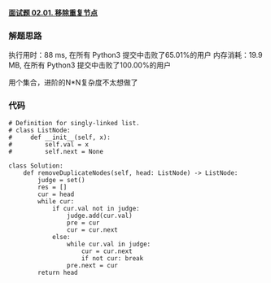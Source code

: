 **[面试题 02.01. 移除重复节点](https://leetcode-cn.com/problems/remove-duplicate-node-lcci/)**


### 解题思路
执行用时：88 ms, 在所有 Python3 提交中击败了65.01%的用户
内存消耗：19.9 MB, 在所有 Python3 提交中击败了100.00%的用户

用个集合，进阶的N*N复杂度不太想做了

### 代码

```python3
# Definition for singly-linked list.
# class ListNode:
#     def __init__(self, x):
#         self.val = x
#         self.next = None

class Solution:
    def removeDuplicateNodes(self, head: ListNode) -> ListNode:
        judge = set()
        res = []
        cur = head
        while cur:
            if cur.val not in judge:
                judge.add(cur.val)
                pre = cur
                cur = cur.next
            else:
                while cur.val in judge:
                    cur = cur.next
                    if not cur: break
                pre.next = cur             
        return head

```
